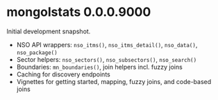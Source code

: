# mongolstats 0.0.0.9000

Initial development snapshot.

- NSO API wrappers: `nso_itms()`, `nso_itms_detail()`, `nso_data()`, `nso_package()`
- Sector helpers: `nso_sectors()`, `nso_subsectors()`, `nso_search()`
- Boundaries: `mn_boundaries()`, join helpers incl. fuzzy joins
- Caching for discovery endpoints
- Vignettes for getting started, mapping, fuzzy joins, and code-based joins
